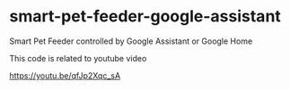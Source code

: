 # smart-pet-feeder-google-assistant
Smart Pet Feeder controlled by Google Assistant or Google Home

This code is related to youtube video

https://youtu.be/qfJp2Xqc_sA
